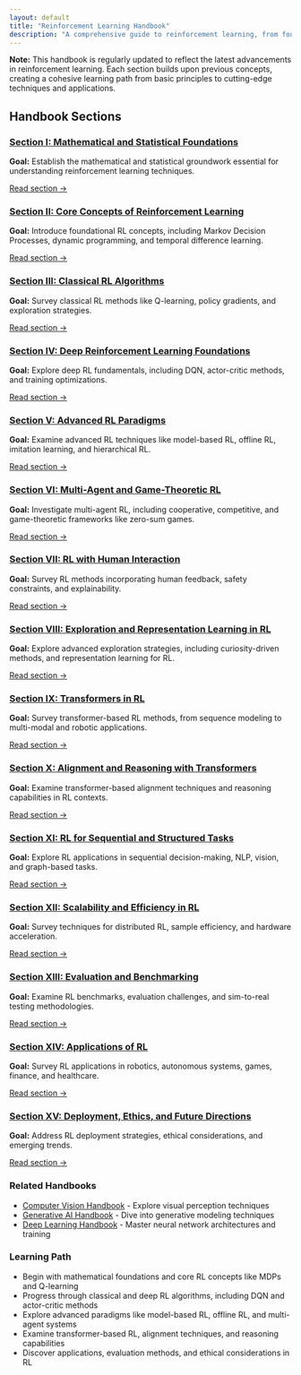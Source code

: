 ```yaml
---
layout: default
title: "Reinforcement Learning Handbook"
description: "A comprehensive guide to reinforcement learning, from foundational concepts to advanced transformer-based methods and real-world applications."
---
```


<link rel="stylesheet" href="{{ '/assets/css/section-academic.css' | relative_url }}">

<div class="key-concept">
  <strong>Note:</strong> This handbook is regularly updated to reflect the latest advancements in reinforcement learning. Each section builds upon previous concepts, creating a cohesive learning path from basic principles to cutting-edge techniques and applications.
</div>

<h2 id="handbook-sections">Handbook Sections</h2>

<div class="sections-grid">
  <!-- Section I -->
  <div class="section-card">
    <h3 id="s1">
      <a href="{{ '/content/handbooks/reinforcement-learning/section1/' | relative_url }}">Section I: Mathematical and Statistical Foundations</a>
    </h3>
    <p><strong>Goal:</strong> Establish the mathematical and statistical groundwork essential for understanding reinforcement learning techniques.</p>
    <a href="{{ '/content/handbooks/reinforcement-learning/section1/' | relative_url }}" class="section-link">Read section →</a>
  </div>
  
  <!-- Section II -->
  <div class="section-card">
    <h3 id="s2">
      <a href="{{ '/content/handbooks/reinforcement-learning/section2/' | relative_url }}">Section II: Core Concepts of Reinforcement Learning</a>
    </h3>
    <p><strong>Goal:</strong> Introduce foundational RL concepts, including Markov Decision Processes, dynamic programming, and temporal difference learning.</p>
    <a href="{{ '/content/handbooks/reinforcement-learning/section2/' | relative_url }}" class="section-link">Read section →</a>
  </div>
  
  <!-- Section III -->
  <div class="section-card">
    <h3 id="s3">
      <a href="{{ '/content/handbooks/reinforcement-learning/section3/' | relative_url }}">Section III: Classical RL Algorithms</a>
    </h3>
    <p><strong>Goal:</strong> Survey classical RL methods like Q-learning, policy gradients, and exploration strategies.</p>
    <a href="{{ '/content/handbooks/reinforcement-learning/section3/' | relative_url }}" class="section-link">Read section →</a>
  </div>
  
  <!-- Section IV -->
  <div class="section-card">
    <h3 id="s4">
      <a href="{{ '/content/handbooks/reinforcement-learning/section4/' | relative_url }}">Section IV: Deep Reinforcement Learning Foundations</a>
    </h3>
    <p><strong>Goal:</strong> Explore deep RL fundamentals, including DQN, actor-critic methods, and training optimizations.</p>
    <a href="{{ '/content/handbooks/reinforcement-learning/section4/' | relative_url }}" class="section-link">Read section →</a>
  </div>
  
  <!-- Section V -->
  <div class="section-card">
    <h3 id="s5">
      <a href="{{ '/content/handbooks/reinforcement-learning/section5/' | relative_url }}">Section V: Advanced RL Paradigms</a>
    </h3>
    <p><strong>Goal:</strong> Examine advanced RL techniques like model-based RL, offline RL, imitation learning, and hierarchical RL.</p>
    <a href="{{ '/content/handbooks/reinforcement-learning/section5/' | relative_url }}" class="section-link">Read section →</a>
  </div>
  
  <!-- Section VI -->
  <div class="section-card">
    <h3 id="s6">
      <a href="{{ '/content/handbooks/reinforcement-learning/section6/' | relative_url }}">Section VI: Multi-Agent and Game-Theoretic RL</a>
    </h3>
    <p><strong>Goal:</strong> Investigate multi-agent RL, including cooperative, competitive, and game-theoretic frameworks like zero-sum games.</p>
    <a href="{{ '/content/handbooks/reinforcement-learning/section6/' | relative_url }}" class="section-link">Read section →</a>
  </div>
  
  <!-- Section VII -->
  <div class="section-card">
    <h3 id="s7">
      <a href="{{ '/content/handbooks/reinforcement-learning/section7/' | relative_url }}">Section VII: RL with Human Interaction</a>
    </h3>
    <p><strong>Goal:</strong> Survey RL methods incorporating human feedback, safety constraints, and explainability.</p>
    <a href="{{ '/content/handbooks/reinforcement-learning/section7/' | relative_url }}" class="section-link">Read section →</a>
  </div>
  
  <!-- Section VIII -->
  <div class="section-card">
    <h3 id="s8">
      <a href="{{ '/content/handbooks/reinforcement-learning/section8/' | relative_url }}">Section VIII: Exploration and Representation Learning in RL</a>
    </h3>
    <p><strong>Goal:</strong> Explore advanced exploration strategies, including curiosity-driven methods, and representation learning for RL.</p>
    <a href="{{ '/content/handbooks/reinforcement-learning/section8/' | relative_url }}" class="section-link">Read section →</a>
  </div>
  
  <!-- Section IX -->
  <div class="section-card">
    <h3 id="s9">
      <a href="{{ '/content/handbooks/reinforcement-learning/section9/' | relative_url }}">Section IX: Transformers in RL</a>
    </h3>
    <p><strong>Goal:</strong> Survey transformer-based RL methods, from sequence modeling to multi-modal and robotic applications.</p>
    <a href="{{ '/content/handbooks/reinforcement-learning/section9/' | relative_url }}" class="section-link">Read section →</a>
  </div>
  
  <!-- Section X -->
  <div class="section-card">
    <h3 id="s10">
      <a href="{{ '/content/handbooks/reinforcement-learning/section10/' | relative_url }}">Section X: Alignment and Reasoning with Transformers</a>
    </h3>
    <p><strong>Goal:</strong> Examine transformer-based alignment techniques and reasoning capabilities in RL contexts.</p>
    <a href="{{ '/content/handbooks/reinforcement-learning/section10/' | relative_url }}" class="section-link">Read section →</a>
  </div>
  
  <!-- Section XI -->
  <div class="section-card">
    <h3 id="s11">
      <a href="{{ '/content/handbooks/reinforcement-learning/section11/' | relative_url }}">Section XI: RL for Sequential and Structured Tasks</a>
    </h3>
    <p><strong>Goal:</strong> Explore RL applications in sequential decision-making, NLP, vision, and graph-based tasks.</p>
    <a href="{{ '/content/handbooks/reinforcement-learning/section11/' | relative_url }}" class="section-link">Read section →</a>
  </div>
  
  <!-- Section XII -->
  <div class="section-card">
    <h3 id="s12">
      <a href="{{ '/content/handbooks/reinforcement-learning/section12/' | relative_url }}">Section XII: Scalability and Efficiency in RL</a>
    </h3>
    <p><strong>Goal:</strong> Survey techniques for distributed RL, sample efficiency, and hardware acceleration.</p>
    <a href="{{ '/content/handbooks/reinforcement-learning/section12/' | relative_url }}" class="section-link">Read section →</a>
  </div>
  
  <!-- Section XIII -->
  <div class="section-card">
    <h3 id="s13">
      <a href="{{ '/content/handbooks/reinforcement-learning/section13/' | relative_url }}">Section XIII: Evaluation and Benchmarking</a>
    </h3>
    <p><strong>Goal:</strong> Examine RL benchmarks, evaluation challenges, and sim-to-real testing methodologies.</p>
    <a href="{{ '/content/handbooks/reinforcement-learning/section13/' | relative_url }}" class="section-link">Read section →</a>
  </div>
  
  <!-- Section XIV -->
  <div class="section-card">
    <h3 id="s14">
      <a href="{{ '/content/handbooks/reinforcement-learning/section14/' | relative_url }}">Section XIV: Applications of RL</a>
    </h3>
    <p><strong>Goal:</strong> Survey RL applications in robotics, autonomous systems, games, finance, and healthcare.</p>
    <a href="{{ '/content/handbooks/reinforcement-learning/section14/' | relative_url }}" class="section-link">Read section →</a>
  </div>
  
  <!-- Section XV -->
  <div class="section-card">
    <h3 id="s15">
      <a href="{{ '/content/handbooks/reinforcement-learning/section15/' | relative_url }}">Section XV: Deployment, Ethics, and Future Directions</a>
    </h3>
    <p><strong>Goal:</strong> Address RL deployment strategies, ethical considerations, and emerging trends.</p>
    <a href="{{ '/content/handbooks/reinforcement-learning/section15/' | relative_url }}" class="section-link">Read section →</a>
  </div>
</div>

<div class="resource-links">
  <h3>Related Handbooks</h3>
  <ul>
    <li><a href="{{ '/handbooks/computer-vision/' | relative_url }}">Computer Vision Handbook</a> - Explore visual perception techniques</li>
    <li><a href="{{ '/handbooks/generative-ai/' | relative_url }}">Generative AI Handbook</a> - Dive into generative modeling techniques</li>
    <li><a href="{{ '/handbooks/deep-learning/' | relative_url }}">Deep Learning Handbook</a> - Master neural network architectures and training</li>
  </ul>
</div>

<div class="summary-section">
  <h3>Learning Path</h3>
  <ul>
    <li>Begin with mathematical foundations and core RL concepts like MDPs and Q-learning</li>
    <li>Progress through classical and deep RL algorithms, including DQN and actor-critic methods</li>
    <li>Explore advanced paradigms like model-based RL, offline RL, and multi-agent systems</li>
    <li>Examine transformer-based RL, alignment techniques, and reasoning capabilities</li>
    <li>Discover applications, evaluation methods, and ethical considerations in RL</li>
  </ul>
</div>

<script>
  // Navigation variables - no previous for index
  var nextSection = "/content/handbooks/reinforcement-learning/section1.md";
</script>

<script src="{{ '/assets/js/section-academic.js' | relative_url }}"></script>
